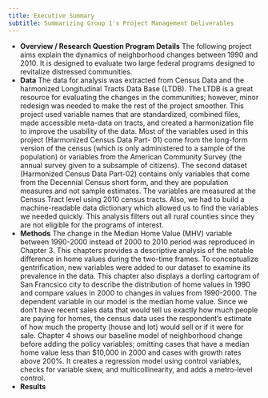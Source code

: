 ```yaml
---
title: Executive Summary
subtitle: Summarizing Group 1's Project Management Deliverables
---
```


  - **Overview / Research Question Program Details**
    The following project aims explain the dynamics of neighborhood changes between 1990 and 2010. It is designed to evaluate two large federal programs designed to revitalize         distressed communities. 
  - **Data**
    The data for analysis was extracted from Census Data and the harmonized Longitudinal Tracts Data Base (LTDB). The LTDB is a great resource for evaluating the changes in the       communities; however, minor redesign was needed to make the rest of the project smoother. This project used variable names that are standardized, combined files, made             accessible meta-data on tracts, and created a harmonization file to improve the usability of the data. Most of the variables used in this project (Harmonized Census Data Part-     01) come from the long-form version of the census (which is only administered to a sample of the population) or variables from the American Community Survey (the annual survey     given to a    subsample of citizens). The second dataset (Harmonized Census Data Part-02) contains only variables that come from the Decennial Census short form, and they are     population measures and not sample estimates. The variables are measured at the Census Tract level using 2010 census tracts. Also, we had to build a machine-readable data         dictionary which allowed us to find the variables we needed quickly.
    This analysis filters out all rural counties since they are not eligible for the programs of interest. 
  - **Methods**
    The change in the Median Home Value (MHV) variable between 1990-2000 instead of 2000 to 2010 period was reproduced in Chapter 3. This chapters provides a descriptive analysis     of the notable difference in home values during the two-time frames. To conceptualize gentrification, new variables were added to our dataset to examine its prevalence in the     data. This chapter also displays a dorling cartogram of San Francsico city to describe the distribution of home values in 1990 and compare values in 2000 to changes in values     from 1990-2000. 
    The dependent variable in our model is the median home value. Since we don’t have recent sales data that would tell us exactly how much people are paying for homes, the census     data uses the respondent’s estimate of how much the property (house and lot) would sell or if it were for sale. Chapter 4 shows our baseline model of neighborhood change           before adding the policy variables; omitting cases that have a median home value less than $10,000 in 2000 and cases with growth rates above 200%. It creates a regression         model using control variables, checks for variable skew, and multicollinearity, and adds a metro-level control. 
  - **Results**
